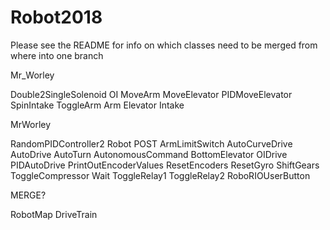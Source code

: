 # Robot2018
Please see the README for info on which classes need to be merged from where into one branch

Mr_Worley

Double2SingleSolenoid
OI
MoveArm
MoveElevator
PIDMoveElevator
SpinIntake
ToggleArm
Arm
Elevator
Intake

MrWorley

RandomPIDController2
Robot
POST
ArmLimitSwitch
AutoCurveDrive
AutoDrive
AutoTurn
AutonomousCommand
BottomElevator
OIDrive
PIDAutoDrive
PrintOutEncoderValues
ResetEncoders
ResetGyro
ShiftGears
ToggleCompressor
Wait
ToggleRelay1
ToggleRelay2
RoboRIOUserButton

MERGE?

RobotMap
DriveTrain
